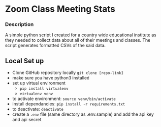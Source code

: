 # Zoom Class Meeting Stats
### Description
A simple python script I created for a country wide educational institute as they needed to collect data about all of their meetings and classes. The script generates formatted CSVs of the said data.

## Local Set up
- Clone GitHub repository locally `git clone [repo-link]`
- make sure you have python3 installed
- set up virtual environment
    - `pip install virtualenv`
    - `virtualenv venv`
- to activate environment: `source venv/bin/activate`
- install dependancies: `pip install -r requirements.txt`
- to deactivate: `deactivate`
- create a `.env` file (same directory as .env.sample) and add the api key and api secret
